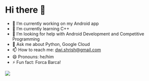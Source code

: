 # Hi there 👋

- 🔭 I’m currently working on my Android app
- 🌱 I’m currently learning C++
- 🤔 I’m looking for help with Android Development and Competitive Programming
- 💬 Ask me about Python, Google Cloud
- 📫 How to reach me: dwi.shrish@gmail.com
- 😄 Pronouns: he/him
- ⚡ Fun fact: Forca Barca!

<img src ="https://github-readme-stats.vercel.app/api/top-langs/?username=shhdwi&layout=compact&theme=merko&hide=Ruby&hide=Shell">


